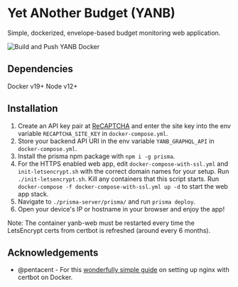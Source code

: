 # Yet ANother Budget (YANB)

Simple, dockerized, envelope-based budget monitoring web application.

![Build and Push YANB Docker](https://github.com/philipwilsonchang/yanb/workflows/Build%20and%20Push%20YANB%20Docker/badge.svg?branch=master)

## Dependencies

Docker v19+
Node v12+

## Installation

1. Create an API key pair at [ReCAPTCHA](http://www.google.com/recaptcha/admin) and enter the site key into the env variable `RECAPTCHA_SITE_KEY` in `docker-compose.yml`.
2. Store your backend API URI in the env variable `YANB_GRAPHQL_API` in `docker-compose.yml`.
3. Install the prisma npm package with `npm i -g prisma`.
4. For the HTTPS enabled web app, edit `docker-compose-with-ssl.yml` and `init-letsencrypt.sh` with the correct domain names for your setup. Run `./init-letsencrypt.sh`. Kill any containers that this script starts. Run `docker-compose -f docker-compose-with-ssl.yml up -d` to start the web app stack.
5. Navigate to `./prisma-server/prisma/` and run `prisma deploy`.
6. Open your device's IP or hostname in your browser and enjoy the app!

Note: The container yanb-web must be restarted every time the LetsEncrypt certs from certbot is refreshed (around every 6 months).

## Acknowledgements

* @pentacent - For this [wonderfully simple guide](https://medium.com/@pentacent/nginx-and-lets-encrypt-with-docker-in-less-than-5-minutes-b4b8a60d3a71) on setting up nginx with certbot on Docker. 
